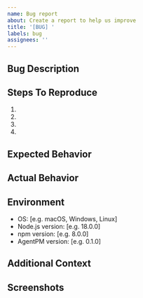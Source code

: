 ```yaml
---
name: Bug report
about: Create a report to help us improve
title: '[BUG] '
labels: bug
assignees: ''
---
```


## Bug Description
<!-- A clear and concise description of what the bug is. -->

## Steps To Reproduce
<!-- Steps to reproduce the behavior: -->
1. 
2. 
3. 
4. 

## Expected Behavior
<!-- A clear and concise description of what you expected to happen. -->

## Actual Behavior
<!-- What actually happened instead. -->

## Environment
- OS: [e.g. macOS, Windows, Linux]
- Node.js version: [e.g. 18.0.0]
- npm version: [e.g. 8.0.0]
- AgentPM version: [e.g. 0.1.0]

## Additional Context
<!-- Add any other context about the problem here. -->

## Screenshots
<!-- If applicable, add screenshots to help explain your problem. -->

